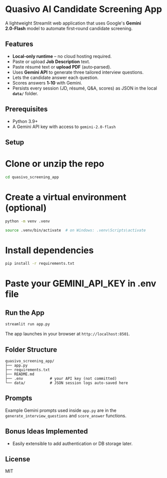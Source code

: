 # Quasivo AI Candidate Screening App

A lightweight Streamlit web application that uses Google's **Gemini 2.0‑Flash** model to automate first‑round candidate screening.

## Features
* **Local‑only runtime** – no cloud hosting required.
* Paste or upload **Job Description** text.
* Paste résumé text or **upload PDF** (auto‑parsed).
* Uses **Gemini API** to generate three tailored interview questions.
* Lets the candidate answer each question.
* Scores answers **1‑10** with Gemini.
* Persists every session (JD, résumé, Q&A, scores) as JSON in the local **`data/`** folder.

## Prerequisites
* Python 3.9+
* A Gemini API key with access to `gemini-2.0-flash`

## Setup


# Clone or unzip the repo
```bash
cd quasivo_screening_app
```

# Create a virtual environment (optional)
```bash
python -m venv .venv
```
```bash
source .venv/bin/activate  # on Windows: .venv\Scripts\activate
```

# Install dependencies
```bash
pip install -r requirements.txt
```

# Paste your GEMINI_API_KEY in .env file


## Run the App
```bash
streamlit run app.py
```

The app launches in your browser at `http://localhost:8501`.

## Folder Structure
```
quasivo_screening_app/
├── app.py
├── requirements.txt
├── README.md
├── .env            # your API key (not committed)
└── data/           # JSON session logs auto‑saved here
```

## Prompts
Example Gemini prompts used inside `app.py` are in the `generate_interview_questions` and `score_answer` functions.

## Bonus Ideas Implemented
* Easily extensible to add authentication or DB storage later.

## License
MIT
